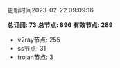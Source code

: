 更新时间2023-02-22 09:09:16

**总订阅: 73**
**总节点: 896**
**有效节点: 289**
- v2ray节点: 255
- ss节点: 31
- trojan节点: 3

